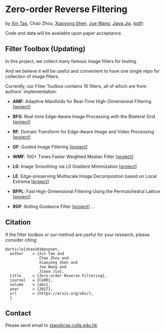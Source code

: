 # Zero-order Reverse Filtering
by [Xin Tao](http://www.xtao.website), Chao Zhou, [Xiaoyong Shen](http://xiaoyongshen.me/), [Jue Wang](http://juew.org), [Jiaya Jia](http://www.cse.cuhk.edu.hk/leojia/). ([pdf](https://arxiv.org/abs/..))

Code and data will be available upon paper acceptance.

## Filter Toolbox (Updating)

In this project, we collect many famous image filters for testing. 

And we believe it will be useful and convenient to have one single repo for collection of image filters.

Currently, our Filter Toolbox contains 16 filters, all of which are from authors' implementation:
- **AMF**: Adaptive Manifolds for Real-Time High-Dimensional Filtering [[project](http://inf.ufrgs.br/~eslgastal/AdaptiveManifolds/)]
- **BFG**: Real-time Edge-Aware Image Processing with the Bilateral Grid [[project](http://groups.csail.mit.edu/graphics/bilagrid/)]
- **RF**: Domain Transform for Edge-Aware Image and Video Processing [[project](http://www.inf.ufrgs.br/~eslgastal/DomainTransform/)]

- **GF**: Guided Image Filtering [[project](http://kaiminghe.com/eccv10/index.html)]
- **WMF**: 100+ Times Faster Weighted Median Filter [[project](http://www.cse.cuhk.edu.hk/leojia/projects/fastwmedian/)]
- **L0**: Image Smoothing via L0 Gradient Minimization [[project](http://www.cse.cuhk.edu.hk/~leojia/projects/L0smoothing/)]
- **LE**: Edge-preserving Multiscale Image Decompostion based on Local Extrema [[project](http://artis.inrialpes.fr/~Kartic.Subr/research.html)]
- **BFPL**: Fast High-Dimensional Filtering Using the Permutohedral Lattice [[project](http://graphics.stanford.edu/papers/permutohedral/)]
- **RGF**: Rolling Guidance Filter [[project](http://www.cse.cuhk.edu.hk/leojia/projects/rollguidance/)]
...


## Citation

If the filter toolbox or our method are useful for your research, please consider citing:

    @article{zhao2016pspnet,
      author    = {Xin Tao and
      			   Chao Zhou and
      			   Xiaoyong Shen and
      			   Jue Wang and
      			   Jiaya Jia},
      title     = {Zero-order Reverse Filtering},
      journal   = {CoRR},
      volume    = {abs},
      year      = {2017},
      url       = {https://arxiv.org/abs/},
      }

## Contact

Please send email to xtao@cse.cuhk.edu.hk
